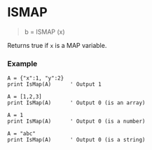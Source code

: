 # ISMAP

> b = ISMAP (x)

Returns true if `x` is a MAP variable.

### Example

```
A = {"x":1, "y":2}
print IsMap(A)      ' Output 1

A = [1,2,3]
print IsMap(A)      ' Output 0 (is an array)

A = 1
print IsMap(A)      ' Output 0 (is a number)

A = "abc"
print IsMap(A)      ' Output 0 (is a string)
```


